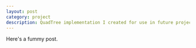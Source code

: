 ```yaml
---
layout: post
category: project
description: QuadTree implementation I created for use in future projects, specifically for collision detection.
---
```


Here's a fummy post.